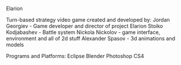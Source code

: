 Elarion

Turn-based strategy video game created and developed by:
Jordan Georgiev - Game developer and director of project Elarion
Stoiko Kodjabashev - Battle system
Nickola Nickolov - game interface, environment and all of 2d stuff
Alexander Spasov - 3d animations and models

Programs and Platforms:
Eclipse
Blender
Photoshop CS4